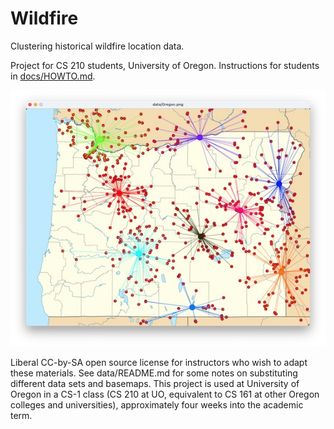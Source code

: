 # Wildfire

Clustering historical wildfire location data.

Project for CS 210 students, University of Oregon. 
Instructions for students in
[docs/HOWTO.md](docs/HOWTO.md).

![History of wildfires in Oregon, clustered](docs/img/screenshot.jpg)

Liberal CC-by-SA open source license for instructors who wish to adapt 
these materials. See data/README.md for some notes on substituting 
different data sets and basemaps.  This project is used at 
University of Oregon in a CS-1 class (CS 210 at UO, equivalent to CS 
161 at other Oregon colleges and universities), approximately four 
weeks into the academic term. 

